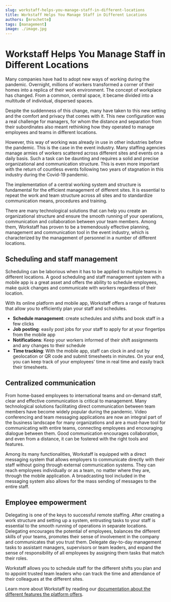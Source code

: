 ```yaml
---
slug: workstaff-helps-you-manage-staff-in-different-locations
title: Workstaff Helps You Manage Staff in Different Locations
authors: [mrochette]
tags: [management]
image: ./image.jpg
---
```

# Workstaff Helps You Manage Staff in Different Locations 

Many companies have had to adopt new ways of working during the pandemic. Overnight, millions of workers transformed a corner of their homes into a replica of their work environment. The concept of workplace has changed. From a common, central space, it became divided into a multitude of individual, dispersed spaces.

<!--truncate-->

Despite the suddenness of this change, many have taken to this new setting and the comfort and privacy that comes with it. This new configuration was a real challenge for managers, for whom the distance and separation from their subordinates also meant rethinking how they operated to manage employees and teams in different locations.


However, this way of working was already in use in other industries before the pandemic. This is the case in the event industry. Many staffing agencies manage armies of workers scattered across different sites and events on a daily basis. Such a task can be daunting and requires a solid and precise organizational and communication structure. This is even more important with the return of countless events following two years of stagnation in this industry during the Covid-19 pandemic.


The implementation of a central working system and structure is fundamental for the efficient management of different sites. It is essential to repeat the work and team structure across all sites and to standardize communication means, procedures and training.


There are many technological solutions that can help you create an organizational structure and ensure the smooth running of your operations, communication and collaboration between your team members. Among them, Workstaff has proven to be a tremendously effective planning, management and communication tool in the event industry, which is characterized by the management of personnel in a number of different locations.


## Scheduling and staff management
Scheduling can be laborious when it has to be applied to multiple teams in different locations. A good scheduling and staff management system with a mobile app is a great asset and offers the ability to schedule employees, make quick changes and communicate with workers regardless of their location.


With its online platform and mobile app, Workstaff offers a range of features that allow you to efficiently plan your staff and schedules.
- **Schedule management**: create schedules and shifts and book staff in a few clicks
- **Job posting**: easily post jobs for your staff to apply for at your fingertips from the mobile app
- **Notifications**: Keep your workers informed of their shift assignments and any changes to their schedule
- **Time tracking**: With the mobile app, staff can clock in and out by geolocation or QR code and submit timesheets in minutes. On your end, you can keep track of your employees' time in real time and easily track their timesheets.

## Centralized communication
From home-based employees to international teams and on-demand staff, clear and effective communication is critical to management.  Many technological solutions facilitating direct communication between team members have become widely popular during the pandemic. Video conferencing and team messaging applications are now an integral part of the business landscape for many organizations and are a must-have tool for communicating with entire teams, connecting employees and encouraging dialogue between them. Good communication encourages collaboration, and even from a distance, it can be fostered with the right tools and features.

Among its many functionalities, Workstaff is equipped with a direct messaging system that allows employers to communicate directly with their staff without going through external communication systems. They can reach employees individually or as a team, no matter where they are, through the mobile application. A broadcasting tool included in the messaging system also allows for the mass sending of messages to the entire staff.

## Employee empowerment
Delegating is one of the keys to successful remote staffing. After creating a work structure and setting up a system, entrusting tasks to your staff is essential to the smooth running of operations in separate locations. Delegating encourages the potential of employees, balances the different skills of your teams, promotes their sense of involvement in the company and communicates that you trust them. Delegate day-to-day management tasks to assistant managers, supervisors or team leaders, and expand the sense of responsibility of all employees by assigning them tasks that match their roles.

Workstaff allows you to schedule staff for the different shifts you plan and to appoint trusted team leaders who can track the time and attendance of their colleagues at the different sites.

Learn more about Workstaff by reading our [documentation about the different features the platform offers](https://help.workstaff.app/). 



